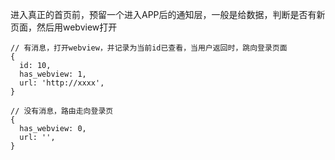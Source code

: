 进入真正的首页前，预留一个进入APP后的通知层，一般是给数据，判断是否有新页面，然后用webview打开 

    // 有消息，打开webview，并记录为当前id已查看，当用户返回时，跳向登录页面
    {
      id: 10,
      has_webview: 1,
      url: 'http://xxxx',
    }
    
    // 没有消息，路由走向登录页
    {
      has_webview: 0,
      url: '',
    }